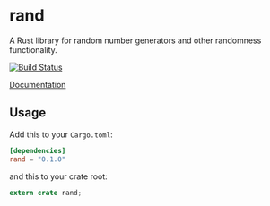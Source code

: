 rand
====

A Rust library for random number generators and other randomness functionality.

[![Build Status](https://travis-ci.org/rust-lang/rand.svg?branch=master)](https://travis-ci.org/rust-lang/rand)

[Documentation](http://doc.rust-lang.org/rand)

## Usage

Add this to your `Cargo.toml`:

```toml
[dependencies]
rand = "0.1.0"
```

and this to your crate root:

```rust
extern crate rand;
```
